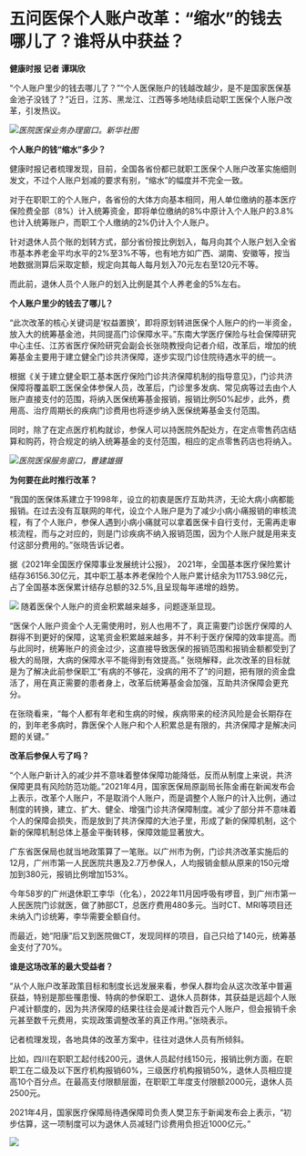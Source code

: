 # 五问医保个人账户改革：“缩水”的钱去哪儿了？谁将从中获益？

**健康时报 记者 谭琪欣**

“个人账户里少的钱去哪儿了？”“个人医保账户的钱越改越少，是不是国家医保基金池子没钱了？”近日，江苏、黑龙江、江西等多地陆续启动职工医保个人账户改革，引发热议。

![](https://inews.gtimg.com/newsapp_bt/0/15665911012/1000)_医院医保业务办理窗口。新华社图_

**个人账户的钱“缩水”多少？**

健康时报记者梳理发现，目前，全国各省份都已就职工医保个人账户改革实施细则发文，不过个人账户划减的要求有别，“缩水”的幅度并不完全一致。

对于在职职工的个人账户，各省份的大体方向基本相同，用人单位缴纳的基本医疗保险费全部（8%）计入统筹资金，即将单位缴纳的8%中原计入个人账户的3.8%也计入统筹账户，而职工个人缴纳的2%仍计入个人账户。

针对退休人员个账的划转方式，部分省份按比例划入，每月向其个人账户划入全省市基本养老金平均水平的2%至3%不等，也有地方如广西、湖南、安徽等，按当地数据测算后采取定额，规定向其每人每月划入70元左右至120元不等。

而此前，退休人员个人账户的划入比例是其个人养老金的5%左右。

**个人账户里少的钱去了哪儿？**

“此次改革的核心关键词是‘权益置换’，即将原划转进医保个人账户的约一半资金，放入大的统筹基金池，共同提高门诊保障水平。”东南大学医疗保险与社会保障研究中心主任、江苏省医疗保险研究会副会长张晓教授向记者介绍，改革后，增加的统筹基金主要用于建立健全门诊共济保障，逐步实现门诊住院待遇水平的统一。

根据《关于建立健全职工基本医疗保险门诊共济保障机制的指导意见》，门诊共济保障将覆盖职工医保全体参保人员，改革后，门诊里多发病、常见病等过去由个人账户直接支付的范围，将纳入医保统筹基金报销，报销比例50%起步，此外，费用高、治疗周期长的疾病门诊费用也将逐步纳入医保统筹基金支付范围。

同时，除了在定点医疗机构就诊，参保人可以持医院外配处方，在定点零售药店结算和购药，符合规定的纳入统筹基金的支付范围，相应的定点零售药店也将纳入。

![](https://inews.gtimg.com/newsapp_bt/0/15665911537/1000)_医院医保服务窗口，曹建雄摄_

**为何要在此时推行改革？**

“我国的医保体系建立于1998年，设立的初衷是医疗互助共济，无论大病小病都能报销。在过去没有互联网的年代，设立个人账户是为了减少小病小痛报销的审核流程，有了个人账户，参保人遇到小病小痛就可以拿着医保卡自行支付，无需再走审核流程，而与之对应的，则是门诊疾病不纳入报销范围，因为个人账户就是用来支付这部分费用的。”张晓告诉记者。

据《2021年全国医疗保障事业发展统计公报》，
2021年，全国基本医疗保险累计结存36156.30亿元，其中职工基本养老保险个人账户累计结余为11753.98亿元，占了全国基本医保累计结存总额的32.5%,且呈现每年递增的趋势。

![](https://inews.gtimg.com/newsapp_bt/0/15665911958/1000)
随着医保个人账户的资金积累越来越多，问题逐渐显现。

“医保个人账户资金个人无需使用时，别人也用不了，真正需要门诊医疗保障的人群得不到更好的保障，这笔资金积累越来越多，并不利于医疗保障的效率提高。而与此同时，统筹账户的资金过少，这直接导致医保的报销范围和报销金额都受到了极大的局限，大病的保障水平不能得到有效提高。”
张晓解释，此次改革的目标就是为了解决此前参保职工“有病的不够花，没病的用不了”的问题，把有限的资金盘活了，用在真正需要的患者身上，改革后统筹基金会加强，互助共济保障会更充分。

在张晓看来，“每个人都有年老和生病的时候，疾病带来的经济风险是会长期存在的，到年老多病时，靠医保个人账户和个人积累总是有限的，共济保障才是解决问题的关键。”

**改革后参保人亏了吗？**

“个人账户新计入的减少并不意味着整体保障功能降低，反而从制度上来说，共济保障更具有风险防范功能。”2021年4月，国家医保局原副局长陈金甫在新闻发布会上表示，改革个人账户，不是取消个人账户，而是调整个人账户的计入比例，通过制度的转换，建立、扩大、健全、增强门诊共济保障制度。减少了部分并不意味着个人的保障会损失，而是放到了共济保障的大池子里，形成了新的保障机制，这个新的保障机制总体上基金平衡转移，保障效能显著放大。

广东省医保局也就当地政策算了一笔账。以广州市为例，门诊共济改革实施后的12月，广州市第一人民医院共惠及2.7万参保人，人均报销金额从原来的150元增加到380元，报销比例增加153%。

今年58岁的广州退休职工李华（化名），2022年11月因呼吸有啰音，到广州市第一人民医院门诊就医，做了肺部CT，总医疗费用480多元。当时CT、MRI等项目还未纳入门诊统筹，李华需要全额自付。

而最近，她“阳康”后又到医院做CT，发现同样的项目，自己只给了140元，统筹基金支付了70%。

**谁是这场改革的最大受益者？**

“从个人账户改革政策目标和制度长远发展来看，参保人群均会从这次改革中普遍获益，特别是那些罹患慢、特病的参保职工、退休人员群体，其获益是远超个人账户减计额度的，因为共济保障的结果往往会是减计数百元个人账户，但会报销千余元甚至数千元费用，实现政策调整改革的真正作用。”张晓表示。

记者梳理发现，各地具体的改革方案中，往往对退休人员有所倾斜。

比如，四川在职职工起付线200元，退休人员起付线150元，报销比例方面，在职职工在二级及以下医疗机构报销60%，三级医疗机构报销50%，退休人员相应提高10个百分点。在最高支付限额层面，在职职工年度支付限额2000元，退休人员2500元。

2021年4月，国家医疗保障局待遇保障司负责人樊卫东于新闻发布会上表示，“初步估算，这一项制度可以为退休人员减轻门诊费用负担近1000亿元。”

![](https://inews.gtimg.com/newsapp_bt/0/15661775333/1000)

